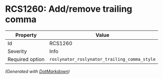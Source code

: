 # RCS1260: Add/remove trailing comma

| Property        | Value                                        |
| --------------- | -------------------------------------------- |
| Id              | RCS1260                                      |
| Severity        | Info                                         |
| Required option | `roslynator_roslynator_trailing_comma_style` |


*\(Generated with [DotMarkdown](http://github.com/JosefPihrt/DotMarkdown)\)*